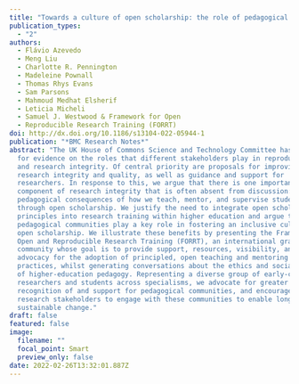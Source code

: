 ```yaml
---
title: "Towards a culture of open scholarship: the role of pedagogical communities"
publication_types:
  - "2"
authors:
  - Flávio Azevedo
  - Meng Liu
  - Charlotte R. Pennington
  - Madeleine Pownall
  - Thomas Rhys Evans
  - Sam Parsons
  - Mahmoud Medhat Elsherif
  - Leticia Micheli
  - Samuel J. Westwood & Framework for Open
  - Reproducible Research Training (FORRT)
doi: http://dx.doi.org/10.1186/s13104-022-05944-1
publication: "*BMC Research Notes*"
abstract: "The UK House of Commons Science and Technology Committee has called
  for evidence on the roles that different stakeholders play in reproducibility
  and research integrity. Of central priority are proposals for improving
  research integrity and quality, as well as guidance and support for
  researchers. In response to this, we argue that there is one important
  component of research integrity that is often absent from discussion: the
  pedagogical consequences of how we teach, mentor, and supervise students
  through open scholarship. We justify the need to integrate open scholarship
  principles into research training within higher education and argue that
  pedagogical communities play a key role in fostering an inclusive culture of
  open scholarship. We illustrate these benefits by presenting the Framework for
  Open and Reproducible Research Training (FORRT), an international grassroots
  community whose goal is to provide support, resources, visibility, and
  advocacy for the adoption of principled, open teaching and mentoring
  practices, whilst generating conversations about the ethics and social impact
  of higher-education pedagogy. Representing a diverse group of early-career
  researchers and students across specialisms, we advocate for greater
  recognition of and support for pedagogical communities, and encourage all
  research stakeholders to engage with these communities to enable long-term,
  sustainable change."
draft: false
featured: false
image:
  filename: ""
  focal_point: Smart
  preview_only: false
date: 2022-02-26T13:32:01.887Z
---
```

